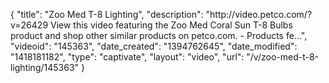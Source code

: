 {
    "title": "Zoo Med T-8 Lighting",
    "description": "http:\/\/video.petco.com\/?v=26429 View this video featuring the Zoo Med Coral Sun T-8 Bulbs product and shop other similar products on petco.com. - Products fe...",
    "videoid": "145363",
    "date_created": "1394762645",
    "date_modified": "1418181182",
    "type": "captivate",
    "layout": "video",
    "url": "\/v\/zoo-med-t-8-lighting\/145363"
}